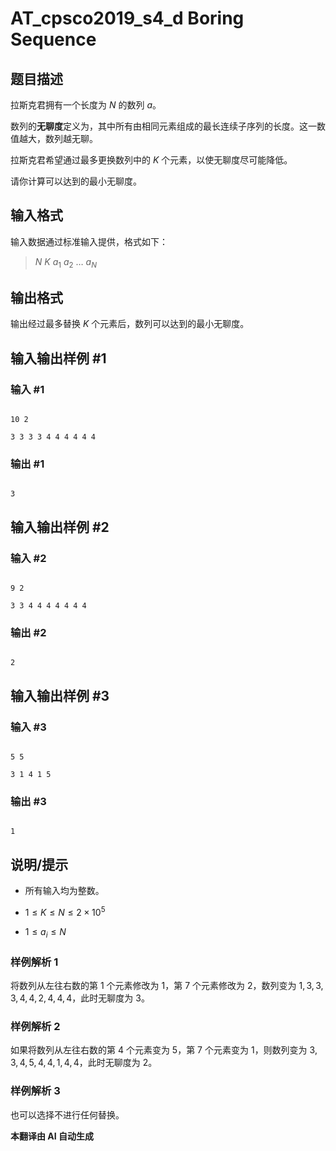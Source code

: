 # AT_cpsco2019_s4_d Boring Sequence

## 题目描述

拉斯克君拥有一个长度为 $N$ 的数列 $a$。

数列的**无聊度**定义为，其中所有由相同元素组成的最长连续子序列的长度。这一数值越大，数列越无聊。

拉斯克君希望通过最多更换数列中的 $K$ 个元素，以使无聊度尽可能降低。

请你计算可以达到的最小无聊度。

## 输入格式

输入数据通过标准输入提供，格式如下：

> $N$ $K$ $a_1$ $a_2$ $\ldots$ $a_N$

## 输出格式

输出经过最多替换 $K$ 个元素后，数列可以达到的最小无聊度。

## 输入输出样例 #1

### 输入 #1

```
10 2
3 3 3 3 4 4 4 4 4 4
```

### 输出 #1

```
3
```

## 输入输出样例 #2

### 输入 #2

```
9 2
3 3 4 4 4 4 4 4 4
```

### 输出 #2

```
2
```

## 输入输出样例 #3

### 输入 #3

```
5 5
3 1 4 1 5
```

### 输出 #3

```
1
```

## 说明/提示

- 所有输入均为整数。
- $1 \leq K \leq N \leq 2 \times 10^5$
- $1 \leq a_i \leq N$

### 样例解析 1

将数列从左往右数的第 $1$ 个元素修改为 $1$，第 $7$ 个元素修改为 $2$，数列变为 $1, 3, 3, 3, 4, 4, 2, 4, 4, 4$，此时无聊度为 $3$。

### 样例解析 2

如果将数列从左往右数的第 $4$ 个元素变为 $5$，第 $7$ 个元素变为 $1$，则数列变为 $3, 3, 4, 5, 4, 4, 1, 4, 4$，此时无聊度为 $2$。

### 样例解析 3

也可以选择不进行任何替换。

 **本翻译由 AI 自动生成**